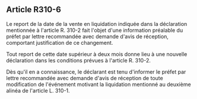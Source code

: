 Article R310-6
----
Le report de la date de la vente en liquidation indiquée dans la déclaration
mentionnée à l'article R. 310-2 fait l'objet d'une information préalable du
préfet par lettre recommandée avec demande d'avis de réception, comportant
justification de ce changement.

Tout report de cette date supérieur à deux mois donne lieu à une nouvelle
déclaration dans les conditions prévues à l'article R. 310-2.

Dès qu'il en a connaissance, le déclarant est tenu d'informer le préfet par
lettre recommandée avec demande d'avis de réception de toute modification de
l'événement motivant la liquidation mentionné au deuxième alinéa de l'article L.
310-1.
